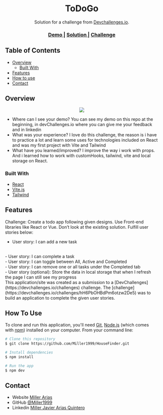 <!-- Please update value in the {}  -->

<h1 align="center">ToDoGo</h1>

<div align="center">
   Solution for a challenge from  <a href="http://devchallenges.io" target="_blank">Devchallenges.io</a>.
</div>

<div align="center">
  <h3>
    <a href="https://to-do-go-ten.vercel.app/">
      Demo
    </a>
    <span> | </span>
    <a href="https://github.com/Miller1999/ToDoGo">
      Solution
    </a>
    <span> | </span>
    <a href="https://devchallenges.io/challenges/hH6PbOHBdPm6otzw2De5">
      Challenge
    </a>
  </h3>
</div>

<!-- TABLE OF CONTENTS -->

## Table of Contents

- [Overview](#overview)
  - [Built With](#built-with)
- [Features](#features)
- [How to use](#how-to-use)
- [Contact](#contact)

<!-- OVERVIEW -->

## Overview
<div style="text-align:center">
   <img src ="https://github.com/Miller1999/ToDoGo/assets/22383830/fcb915b5-66b0-4764-acb6-8f726300cf5a" />
</div>

- Where can I see your demo?
 You can see my demo on this repo at the beginning, in devChallenges.io where you can give me your feedback and in linkedin
- What was your experience?
  I love do this challenge, the reason is i have to practice a lot and learn some uses for technologies included on React and was my first project with Vite and Tailwind
- What have you learned/improved?
  I improve the way i work with props. And i learned how to work with customHooks, tailwind, vite and local storage on React.

### Built With

<!-- This section should list any major frameworks that you built your project using. Here are a few examples.-->

- [React](https://reactjs.org/)
- [Vite.js](https://vitejs.dev)
- [Tailwind](https://tailwindcss.com/)

## Features

Challenge: Create a todo app following given designs. Use Front-end libraries like React or Vue. Don’t look at the existing solution. Fulfill user stories below:

- User story: I can add a new task
<br>
- User story: I can complete a task
<br>
- User story: I can toggle between All, Active and Completed
<br>
- User story: I can remove one or all tasks under the Completed tab
<br>
- User story (optional): Store the data in local storage that when I refresh the page I can still see my progress
<br>
This application/site was created as a submission to a [DevChallenges](https://devchallenges.io/challenges) challenge. The [challenge](https://devchallenges.io/challenges/hH6PbOHBdPm6otzw2De5) was to build an application to complete the given user stories.

## How To Use

To clone and run this application, you'll need [Git](https://git-scm.com), [Node.js](https://nodejs.org/en/download/) (which comes with [npm](http://npmjs.com)) installed on your computer. From your command line:

```bash
# Clone this repository
$ git clone https://github.com/Miller1999/HouseFinder.git

# Install dependencies
$ npm install

# Run the app
$ npm dev

```

## Contact

- Website [Miller Arias](https://miller1999.github.io/Portafolio/)
- GitHub [@Miller1999](https://github.com/Miller1999)
- Linkedin [Miller Javier Arias Quintero](https://www.linkedin.com/in/miller-javier-arias-quintero/)
